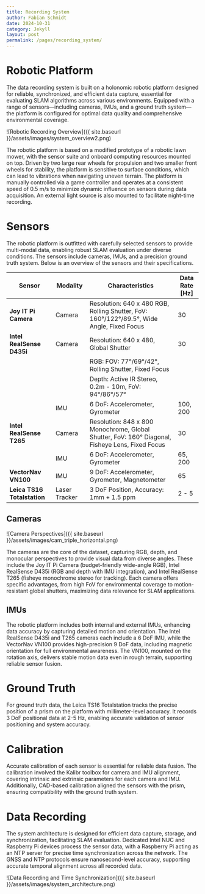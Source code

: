 ```yaml
---
title: Recording System
author: Fabian Schmidt
date: 2024-10-31
category: Jekyll
layout: post
permalink: /pages/recording_system/
---
```


# Robotic Platform

The data recording system is built on a holonomic robotic platform designed for reliable, synchronized, and efficient data capture, essential for evaluating SLAM algorithms across various environments. Equipped with a range of sensors—including cameras, IMUs, and a ground truth system—the platform is configured for optimal data quality and comprehensive environmental coverage.

![Robotic Recording Overview]({{ site.baseurl }}/assets/images/system_overview2.png)

The robotic platform is based on a modified prototype of a robotic lawn mower, with the sensor suite and onboard computing resources mounted on top. Driven by two large rear wheels for propulsion and two smaller front wheels for stability, the platform is sensitive to surface conditions, which can lead to vibrations when navigating uneven terrain. The platform is manually controlled via a game controller and operates at a consistent speed of 0.5 m/s to minimize dynamic influence on sensors during data acquisition. An external light source is also mounted to facilitate night-time recording.

# Sensors

The robotic platform is outfitted with carefully selected sensors to provide multi-modal data, enabling robust SLAM evaluation under diverse conditions. The sensors include cameras, IMUs, and a precision ground truth system. Below is an overview of the sensors and their specifications.

<div class="table-wrapper" markdown="block">

| **Sensor**                  | **Modality**  | **Characteristics**                                                                             | **Data Rate [Hz]** |
| --------------------------- | ------------- | ----------------------------------------------------------------------------------------------- | ------------------ |
| **Joy IT Pi Camera**        | Camera        | Resolution: 640 x 480 RGB, Rolling Shutter, FoV: 160°/122°/89.5°, Wide Angle, Fixed Focus       | 30                 |
| **Intel RealSense D435i**   | Camera        | Resolution: 640 x 480, Global Shutter                                                           | 30                 |
|                             |               | RGB: FOV: 77°/69°/42°, Rolling Shutter, Fixed Focus                                             |                    |
|                             |               | Depth: Active IR Stereo, 0.2m - 10m, FoV: 94°/86°/57°                                           |                    |
|                             | IMU           | 6 DoF: Accelerometer, Gyrometer                                                                 | 100, 200           |
| **Intel RealSense T265**    | Camera        | Resolution: 848 x 800 Monochrome, Global Shutter, FoV: 160° Diagonal, Fisheye Lens, Fixed Focus | 30                 |
|                             | IMU           | 6 DoF: Accelerometer, Gyrometer                                                                 | 65, 200            |
| **VectorNav VN100**         | IMU           | 9 DoF: Accelerometer, Gyrometer, Magnetometer                                                   | 65                 |
| **Leica TS16 Totalstation** | Laser Tracker | 3 DoF Position, Accuracy: 1mm + 1.5 ppm                                                         | 2 - 5              |

</div>

## Cameras

![Camera Perspectives]({{ site.baseurl }}/assets/images/cam_triple_horizontal.png)

The cameras are the core of the dataset, capturing RGB, depth, and monocular perspectives to provide visual data from diverse angles. These include the Joy IT Pi Camera (budget-friendly wide-angle RGB), Intel RealSense D435i (RGB and depth with IMU integration), and Intel RealSense T265 (fisheye monochrome stereo for tracking). Each camera offers specific advantages, from high FoV for environmental coverage to motion-resistant global shutters, maximizing data relevance for SLAM applications.

## IMUs

The robotic platform includes both internal and external IMUs, enhancing data accuracy by capturing detailed motion and orientation. The Intel RealSense D435i and T265 cameras each include a 6 DoF IMU, while the VectorNav VN100 provides high-precision 9 DoF data, including magnetic orientation for full environmental awareness. The VN100, mounted on the rotation axis, delivers stable motion data even in rough terrain, supporting reliable sensor fusion.

# Ground Truth

For ground truth data, the Leica TS16 Totalstation tracks the precise position of a prism on the platform with millimeter-level accuracy. It records 3 DoF positional data at 2-5 Hz, enabling accurate validation of sensor positioning and system accuracy.

# Calibration

Accurate calibration of each sensor is essential for reliable data fusion. The calibration involved the Kalibr toolbox for camera and IMU alignment, covering intrinsic and extrinsic parameters for each camera and IMU. Additionally, CAD-based calibration aligned the sensors with the prism, ensuring compatibility with the ground truth system.

# Data Recording

The system architecture is designed for efficient data capture, storage, and synchronization, facilitating SLAM evaluation. Dedicated Intel NUC and Raspberry Pi devices process the sensor data, with a Raspberry Pi acting as an NTP server for precise time synchronization across the network. The GNSS and NTP protocols ensure nanosecond-level accuracy, supporting accurate temporal alignment across all recorded data.

![Data Recording and Time Synchronization]({{ site.baseurl }}/assets/images/system_architecture.png)
